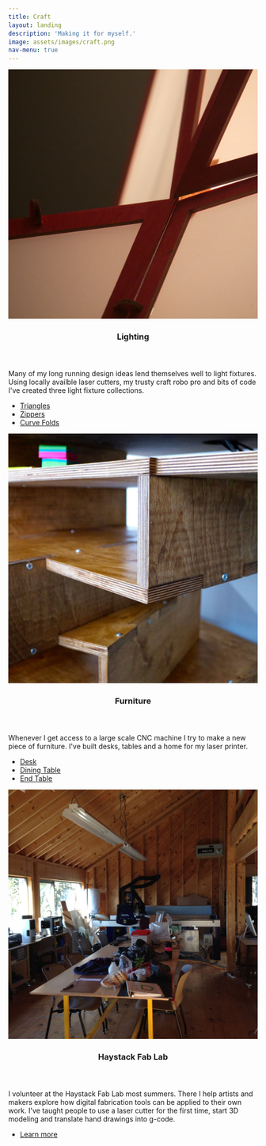 ```yaml
---
title: Craft
layout: landing
description: 'Making it for myself.'
image: assets/images/craft.png
nav-menu: true
---
```


<!-- Main -->
<div id="main">

<!-- Two -->
<section id="two" class="spotlights">
	<section>
		<a href="https://www.instructables.com/id/Triangulated-Lamps/" class="image">
			<img src="assets/images/lamp.jpg" alt="" data-position="center center" />
		</a>
		<div class="content">
			<div class="inner">
				<header class="major">
					<h3>Lighting</h3>
				</header>
				<p>Many of my long running design ideas lend themselves well to light fixtures. Using locally availble laser cutters, my trusty craft robo pro and bits of code I've created three light fixture collections.</p>
				<ul class="actions">
					<li><a href="https://www.instructables.com/id/Triangulated-Lamps/" class="button">Triangles</a></li>
					<li><a href="https://www.flickr.com/photos/jftesser/sets/72157647070889114" class="button">Zippers</a></li>
					<li><a href="https://www.flickr.com/photos/jftesser/sets/72157628652038249" class="button">Curve Folds</a></li>
				</ul>
			</div>
		</div>
	</section>
	<section>
		<a href="https://www.flickr.com/photos/jftesser/sets/72157648422616639" class="image">
			<img src="assets/images/projects_0001_Furniture.jpg" alt="" data-position="top center" />
		</a>
		<div class="content">
			<div class="inner">
				<header class="major">
					<h3>Furniture</h3>
				</header>
				<p>Whenever I get access to a large scale CNC machine I try to make a new piece of furniture. I've built desks, tables and a home for my laser printer.</p>
				<ul class="actions">
					<li><a href="https://www.flickr.com/photos/jftesser/sets/72157648422616639" class="button">Desk</a></li>
					<li><a href="https://www.flickr.com/photos/jftesser/sets/72157646510455473" class="button">Dining Table</a></li>
					<li><a href="https://www.flickr.com/photos/jftesser/sets/72157630795318272" class="button">End Table</a></li>
				</ul>
			</div>
		</div>
	</section>
	<section>
		<a href="https://www.haystack-mtn.org/programs/fab-lab/" class="image">
			<img src="assets/images/projects_0002_Haystack.jpg" alt="" data-position="25% 25%" />
		</a>
		<div class="content">
			<div class="inner">
				<header class="major">
					<h3>Haystack Fab Lab</h3>
				</header>
				<p>I volunteer at the Haystack Fab Lab most summers. There I help artists and makers explore how digital fabrication tools can be applied to their own work. I've taught people to use a laser cutter for the first time, start 3D modeling and translate hand drawings into g-code.</p>
				<ul class="actions">
					<li><a href="https://www.haystack-mtn.org/programs/fab-lab/" class="button">Learn more</a></li>
				</ul>
			</div>
		</div>
	</section>
</section>

</div>
